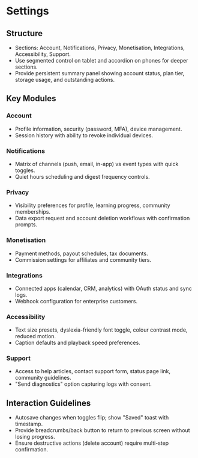 # Settings

## Structure
- Sections: Account, Notifications, Privacy, Monetisation, Integrations, Accessibility, Support.
- Use segmented control on tablet and accordion on phones for deeper sections.
- Provide persistent summary panel showing account status, plan tier, storage usage, and outstanding actions.

## Key Modules
### Account
- Profile information, security (password, MFA), device management.
- Session history with ability to revoke individual devices.

### Notifications
- Matrix of channels (push, email, in-app) vs event types with quick toggles.
- Quiet hours scheduling and digest frequency controls.

### Privacy
- Visibility preferences for profile, learning progress, community memberships.
- Data export request and account deletion workflows with confirmation prompts.

### Monetisation
- Payment methods, payout schedules, tax documents.
- Commission settings for affiliates and community tiers.

### Integrations
- Connected apps (calendar, CRM, analytics) with OAuth status and sync logs.
- Webhook configuration for enterprise customers.

### Accessibility
- Text size presets, dyslexia-friendly font toggle, colour contrast mode, reduced motion.
- Caption defaults and playback speed preferences.

### Support
- Access to help articles, contact support form, status page link, community guidelines.
- "Send diagnostics" option capturing logs with consent.

## Interaction Guidelines
- Autosave changes when toggles flip; show "Saved" toast with timestamp.
- Provide breadcrumbs/back button to return to previous screen without losing progress.
- Ensure destructive actions (delete account) require multi-step confirmation.
